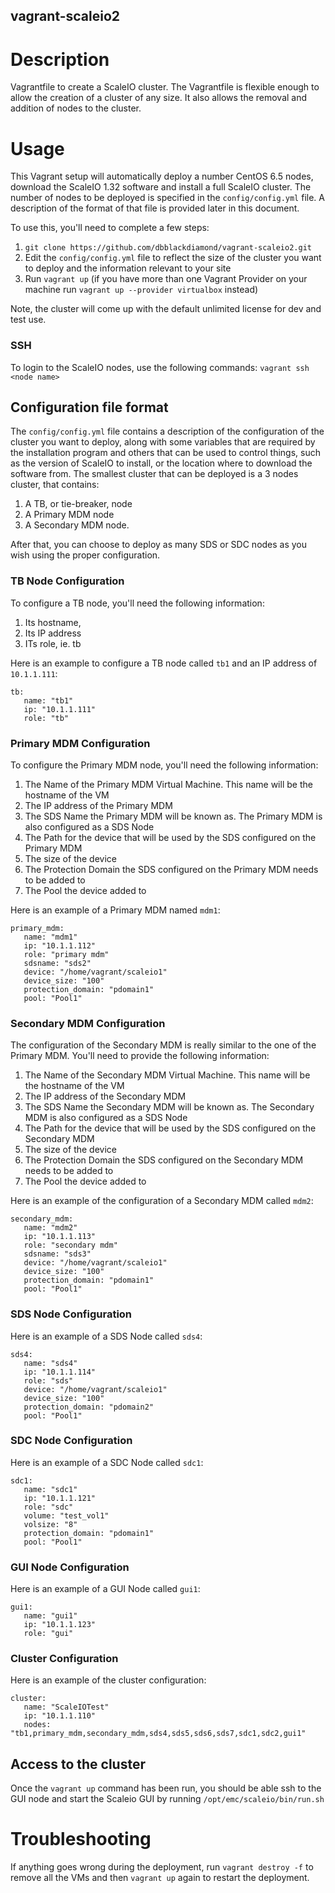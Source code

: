 vagrant-scaleio2
---------------

# Description

Vagrantfile to create a ScaleIO cluster. The Vagrantfile is flexible enough to allow the creation of a cluster of any size. It also allows the removal and addition of nodes to the cluster.

# Usage

This Vagrant setup will automatically deploy a number CentOS 6.5 nodes, download the ScaleIO 1.32 software and install a full ScaleIO cluster. The number of nodes to be deployed is specified in the `config/config.yml` file. A description of the format of that file is provided later in this document.

To use this, you'll need to complete a few steps:

1. `git clone https://github.com/dbblackdiamond/vagrant-scaleio2.git`
2. Edit the `config/config.yml` file to reflect the size of the cluster you want to deploy and the information relevant to your site
3. Run `vagrant up` (if you have more than one Vagrant Provider on your machine run `vagrant up --provider virtualbox` instead)

Note, the cluster will come up with the default unlimited license for dev and test use.

### SSH
To login to the ScaleIO nodes, use the following commands: ```vagrant ssh <node name>```

## Configuration file format

The `config/config.yml` file contains a description of the configuration of the cluster you want to deploy, along with some variables that are required by the installation program and others that can be used to control things, such as the version of ScaleIO to install, or the location where to download the software from.
The smallest cluster that can be deployed is a 3 nodes cluster, that contains:
1. A TB, or tie-breaker, node
2. A Primary MDM node
3. A Secondary MDM node.

After that, you can choose to deploy as many SDS or SDC nodes as you wish using the proper configuration. 

### TB Node Configuration
To configure a TB node, you'll need the following information:
1. Its hostname,
2. Its IP address
3. ITs role, ie. tb

Here is an example to configure a TB node called `tb1` and an IP address of `10.1.1.111`:
```
tb:
   name: "tb1"
   ip: "10.1.1.111"
   role: "tb"
```

### Primary MDM Configuration
To configure the Primary MDM node, you'll need the following information:
1. The Name of the Primary MDM Virtual Machine. This name will be the hostname of the VM
2. The IP address of the Primary MDM
3. The SDS Name the Primary MDM will be known as. The Primary MDM is also configured as a SDS Node
4. The Path for the device that will be used by the SDS configured on the Primary MDM
5. The size of the device
6. The Protection Domain the SDS configured on the Primary MDM needs to be added to
7. The Pool the device added to

Here is an example of a Primary MDM named `mdm1`:
```
primary_mdm:
   name: "mdm1"
   ip: "10.1.1.112"
   role: "primary mdm"
   sdsname: "sds2"
   device: "/home/vagrant/scaleio1"
   device_size: "100"
   protection_domain: "pdomain1"
   pool: "Pool1"
```

### Secondary MDM Configuration
The configuration of the Secondary MDM is really similar to the one of the Primary MDM. You'll need to provide the following information:
1. The Name of the Secondary MDM Virtual Machine. This name will be the hostname of the VM
2. The IP address of the Secondary MDM
3. The SDS Name the Secondary MDM will be known as. The Secondary MDM is also configured as a SDS Node
4. The Path for the device that will be used by the SDS configured on the Secondary MDM
5. The size of the device
6. The Protection Domain the SDS configured on the Secondary MDM needs to be added to
7. The Pool the device added to

Here is an example of the configuration of a Secondary MDM called `mdm2`:
```
secondary_mdm:
   name: "mdm2"
   ip: "10.1.1.113"
   role: "secondary mdm"
   sdsname: "sds3"
   device: "/home/vagrant/scaleio1"
   device_size: "100"
   protection_domain: "pdomain1"
   pool: "Pool1"
   ````

### SDS Node Configuration

Here is an example of a SDS Node called `sds4`:
```
sds4:
   name: "sds4"
   ip: "10.1.1.114"
   role: "sds"
   device: "/home/vagrant/scaleio1"
   device_size: "100"
   protection_domain: "pdomain2"
   pool: "Pool1"
````

### SDC Node Configuration

Here is an example of a SDC Node called `sdc1`:
```
sdc1:
   name: "sdc1"
   ip: "10.1.1.121"
   role: "sdc"
   volume: "test_vol1"
   volsize: "8"
   protection_domain: "pdomain1"
   pool: "Pool1"
```

### GUI Node Configuration

Here is an example of a GUI Node called `gui1`:
```
gui1:   
   name: "gui1"
   ip: "10.1.1.123"
   role: "gui"
   ```
   
### Cluster Configuration

Here is an example of the cluster configuration:
```
cluster:
   name: "ScaleIOTest"
   ip: "10.1.1.110"
   nodes: "tb1,primary_mdm,secondary_mdm,sds4,sds5,sds6,sds7,sdc1,sdc2,gui1"
```

## Access to the cluster
Once the `vagrant up` command has been run, you should be able ssh to the GUI node and start the Scaleio GUI by running `/opt/emc/scaleio/bin/run.sh`

# Troubleshooting
If anything goes wrong during the deployment, run `vagrant destroy -f` to remove all the VMs and then `vagrant up` again to restart the deployment.
